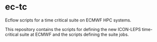 # ec-tc
Ecflow scripts for a time critical suite on ECMWF HPC systems.

This repository contains the scripts for defining the new ICON-LEPS time-critical suite at ECMWF and the scripts defining the suite jobs.
